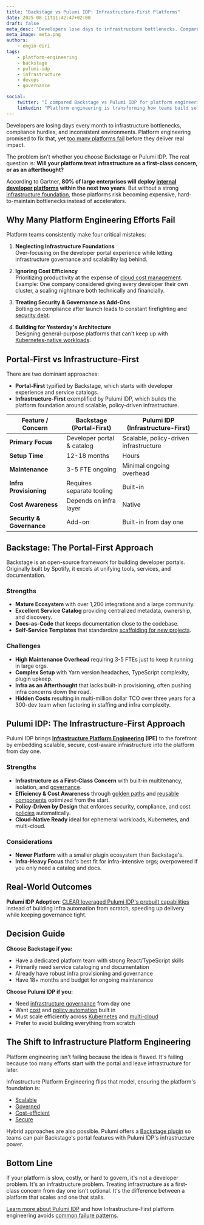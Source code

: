 ```yaml
---
title: "Backstage vs Pulumi IDP: Infrastructure-First Platforms"
date: 2025-08-11T11:42:47+02:00
draft: false
meta_desc: "Developers lose days to infrastructure bottlenecks. Compare Backstage vs Pulumi IDP approaches to see why infrastructure-first platform engineering matters."
meta_image: meta.png
authors:
    - engin-diri
tags:
    - platform-engineering
    - backstage
    - pulumi-idp
    - infrastructure
    - devops
    - governance

social:
    twitter: "I compared Backstage vs Pulumi IDP for platform engineering. The winner? Infrastructure-first approaches that treat infra as a first-class concern, not an afterthought. 80% of enterprises will deploy IDPs soon - here's how to avoid common failure patterns."
    linkedin: "Platform engineering is transforming how teams build software, but 80% of efforts fail due to infrastructure being treated as an afterthought. I analyzed Backstage vs Pulumi IDP to understand why infrastructure-first approaches win. Key insights: • Portal-first platforms often struggle with governance and cost control • Infrastructure-first platforms embed scalability and security from day one • The choice isn't just about tools - it's about architectural philosophy • Real TCO includes maintenance overhead, not just initial setup Here's my deep dive into why treating infrastructure as a first-class concern makes or breaks platform success. #PlatformEngineering #InfrastructureAsCode #DevOps #Backstage #Pulumi"
---
```


Developers are losing days every month to infrastructure bottlenecks, compliance hurdles, and inconsistent environments.
Platform engineering promised to fix that, yet [too many platforms fail](/blog/the-guide-platform-engineering-idp-steps-best-practices) before they deliver real impact.

<!--more-->

The problem isn't whether you choose Backstage or Pulumi IDP.
The real question is: **Will your platform treat infrastructure as a first-class concern, or as an afterthought?**

According to Gartner, **80% of large enterprises will deploy [internal developer platforms](/docs/pulumi-cloud/developer-platforms) within the next two years**.
But without a strong [infrastructure foundation](/what-is/what-is-infrastructure-as-code), those platforms risk becoming expensive, hard-to-maintain bottlenecks instead of accelerators.

## Why Many Platform Engineering Efforts Fail

Platform teams consistently make four critical mistakes:

1. **Neglecting Infrastructure Foundations**  
   Over-focusing on the developer portal experience while letting infrastructure governance and scalability lag behind.

2. **Ignoring Cost Efficiency**  
   Prioritizing productivity at the expense of [cloud cost management](/blog/finops-with-pulumi).  
   Example: One company considered giving every developer their own cluster, a scaling nightmare both technically and financially.

3. **Treating Security & Governance as Add-Ons**  
   Bolting on compliance after launch leads to constant firefighting and [security debt](/blog/devsecops-strategy-security-automation-tivity-health).

4. **Building for Yesterday's Architecture**  
   Designing general-purpose platforms that can't keep up with [Kubernetes-native workloads](/docs/iac/clouds/kubernetes).

## Portal-First vs Infrastructure-First

There are two dominant approaches:

- **Portal-First** typified by Backstage, which starts with developer experience and service catalogs.
- **Infrastructure-First** exemplified by Pulumi IDP, which builds the platform foundation around scalable, policy-driven infrastructure.

| Feature / Concern         | Backstage (Portal-First)   | Pulumi IDP (Infrastructure-First)      |
|---------------------------|----------------------------|----------------------------------------|
| **Primary Focus**         | Developer portal & catalog | Scalable, policy-driven infrastructure |
| **Setup Time**            | 12-18 months               | Hours                                  |
| **Maintenance**           | 3-5 FTE ongoing            | Minimal ongoing overhead               |
| **Infra Provisioning**    | Requires separate tooling  | Built-in                               |
| **Cost Awareness**        | Depends on infra layer     | Native                                 |
| **Security & Governance** | Add-on                     | Built-in from day one                  |

## Backstage: The Portal-First Approach

Backstage is an open-source framework for building developer portals.
Originally built by Spotify, it excels at unifying tools, services, and documentation.

### Strengths

- **Mature Ecosystem** with over 1,200 integrations and a large community.
- **Excellent Service Catalog** providing centralized metadata, ownership, and discovery.
- **Docs-as-Code** that keeps documentation close to the codebase.
- **Self-Service Templates** that standardize [scaffolding for new projects](/templates).

### Challenges

- **High Maintenance Overhead** requiring 3-5 FTEs just to keep it running in large orgs.
- **Complex Setup** with Yarn version headaches, TypeScript complexity, plugin upkeep.
- **Infra as an Afterthought** that lacks built-in provisioning, often pushing infra concerns down the road.
- **Hidden Costs** resulting in multi-million dollar TCO over three years for a 300-dev team when factoring in staffing and infra complexity.

## Pulumi IDP: The Infrastructure-First Approach

Pulumi IDP brings **[Infrastructure Platform Engineering](/what-is/what-is-platform-engineering) (IPE)** to the forefront by embedding scalable, secure, cost-aware infrastructure into the platform from day one.

### Strengths

- **Infrastructure as a First-Class Concern** with built-in multitenancy, isolation, and [governance](/docs/iac/packages-and-automation/crossguard).
- **Efficiency & Cost Awareness** through [golden paths](/templates) and [reusable components](/docs/iac/concepts/components) optimized from the start.
- **Policy-Driven by Design** that enforces security, compliance, and cost [policies](/docs/iac/packages-and-automation/crossguard/get-started) automatically.
- **Cloud-Native Ready** ideal for ephemeral workloads, Kubernetes, and multi-cloud.

### Considerations

- **Newer Platform** with a smaller plugin ecosystem than Backstage's.
- **Infra-Heavy Focus** that's best fit for infra-intensive orgs; overpowered if you only need a catalog and docs.

## Real-World Outcomes

**Pulumi IDP Adoption**: [CLEAR leveraged Pulumi IDP's prebuilt capabilities](/events/from-infrastructure-engineering-to-platform-engineering) instead of building infra automation from scratch, speeding up delivery while keeping governance tight.

## Decision Guide

**Choose Backstage if you:**

- Have a dedicated platform team with strong React/TypeScript skills
- Primarily need service cataloging and documentation
- Already have robust infra provisioning and governance
- Have 18+ months and budget for ongoing maintenance

**Choose Pulumi IDP if you:**

- Need [infrastructure governance](/docs/iac/packages-and-automation/crossguard) from day one
- Want [cost](/blog/finops-with-pulumi) and [policy automation](/docs/iac/packages-and-automation/crossguard/get-started) built in
- Must scale efficiently across [Kubernetes](/docs/iac/clouds/kubernetes) and [multi-cloud](/docs/iac/concepts/how-pulumi-works)
- Prefer to avoid building everything from scratch

## The Shift to Infrastructure Platform Engineering

Platform engineering isn't failing because the idea is flawed. It's failing because too many efforts start with the portal and leave infrastructure for later.

Infrastructure Platform Engineering flips that model, ensuring the platform's foundation is:

- [Scalable](/blog/platform-engineering-pillars-4)
- [Governed](/blog/platform-engineering-pillars-7)
- [Cost-efficient](/blog/finops-with-pulumi)
- [Secure](/blog/integrating-devops-and-security-for-scalable-platform-engineering)

Hybrid approaches are also possible. Pulumi offers a [Backstage plugin](/docs/pulumi-cloud/developer-platforms) so teams can pair Backstage's portal features with Pulumi IDP's infrastructure power.

## Bottom Line

If your platform is slow, costly, or hard to govern, it's not a developer problem. It's an infrastructure problem.
Treating infrastructure as a first-class concern from day one isn't optional.
It's the difference between a platform that scales and one that stalls.

[Learn more about Pulumi IDP](/product/internal-developer-platforms) and how Infrastructure-First platform engineering avoids [common failure patterns](/blog/platform-engineering-pillars-7).

